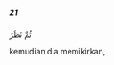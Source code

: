 ##### 21

<span class="ayah">ثُمَّ نَظَرَ</span>

<span class="ayah_translation">kemudian dia memikirkan,</span>
